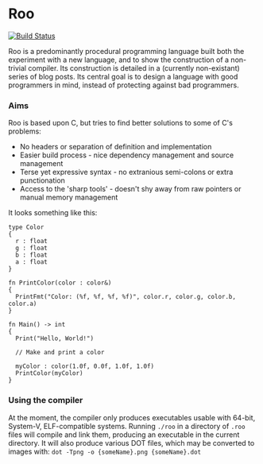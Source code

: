 # Roo
[![Build Status](https://travis-ci.org/IsaacWoods/Roo.svg?branch=master)](https://travis-ci.org/IsaacWoods/Roo)

Roo is a predominantly procedural programming language built both the experiment with a new language, and to
show the construction of a non-trivial compiler. Its construction is detailed in a (currently non-existant) series
of blog posts. Its central goal is to design a language with good programmers in mind, instead of protecting against
bad programmers.

### Aims
Roo is based upon C, but tries to find better solutions to some of C's problems:
* No headers or separation of definition and implementation
* Easier build process - nice dependency management and source management
* Terse yet expressive syntax - no extranious semi-colons or extra punctionation
* Access to the 'sharp tools' - doesn't shy away from raw pointers or manual memory management

It looks something like this:

``` roo
type Color
{
  r : float
  g : float
  b : float
  a : float
}

fn PrintColor(color : color&)
{
  PrintFmt("Color: (%f, %f, %f, %f)", color.r, color.g, color.b, color.a)
}

fn Main() -> int
{
  Print("Hello, World!")

  // Make and print a color

  myColor : color(1.0f, 0.0f, 1.0f, 1.0f)
  PrintColor(myColor)
}
```

### Using the compiler
At the moment, the compiler only produces executables usable with 64-bit, System-V, ELF-compatible systems.
Running `./roo` in a directory of `.roo` files will compile and link them, producing an executable in the
current directory. It will also produce various DOT files, which may be converted to images with:
`dot -Tpng -o {someName}.png {someName}.dot`
